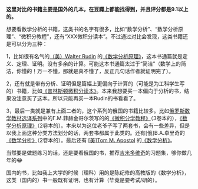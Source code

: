 **这里对比的书籍主要是国外的几本，在豆瓣上都能找得到，并且评分都是9.1以上的。**

想要看数学分析的书籍，这类书的名字有很多，比如“数学分析”、“数学分析原理”、“微积分教程”，还有“XXX微积分读本”。不过通过对比会发现，这类书籍还是可以分为三种：

1，比如很有名气的[（美）Walter Rudin](https://book.douban.com/search/Walter%20Rudin) 的[《数学分析原理》](https://book.douban.com/subject/1230288/)，这本书通篇就是定义、定理、证明。没有多余的计算。可能这本书通篇太过于“简洁”（数学上的简洁，你懂的！万一不懂，那就是真不懂了，反正几句话作者就证明完了）。

2，还有就是带有分析、证明但是篇幅上更偏向于计算的（可能是为工科学生写的）书籍，比如[《普林斯顿微积分读本》](https://book.douban.com/subject/26899701/)。本来我想要买一本偏向于分析的书，结果没注意买了这本。所以只能再买一本Rudin的书看看了。

3，最后一类就是兼有上面二者的，这个系列的俄国的书籍比较多。比如[俄罗斯数学教材选译系列](https://book.douban.com/series/581)中的Г.М.菲赫金哥尔茨写的的[《微积分学教程》](https://book.douban.com/subject/1707158/)（3卷本的），[《数学分析原理》](https://book.douban.com/subject/22751792/)（2卷本的）。本来以为这位老爷子写了两套书，会有一些差异，但是以我上面这种分类方法划分的话，两套书都属于此类的。还有[俄]B.A.卓里奇的[《数学分析》](https://book.douban.com/subject/1838127/)（2卷本的）。最后还有 [[美]Tom M. Apostol](https://book.douban.com/search/Tom%20M.%20Apostol) 的[《数学分析》](https://book.douban.com/subject/1684020/)。

当然要是做题练习的话，还是要看俄国的书，推荐[吉米多维奇](https://book.douban.com/subject_search?search_text=%E5%90%89%E7%B1%B3%E5%A4%9A%E7%BB%B4%E5%A5%87)的习题集，够你做几年的😂

国内的书，比如我上大学的时候（理科）用的是陈纪修的高教版的《数学分析》，这类（国内的）书一般既有证明，也有计算（毕竟是要考试/研的）。